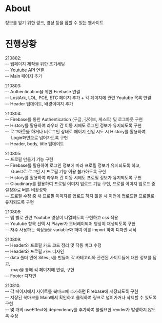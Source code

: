 # About
정보를 얻기 위한 링크, 영상 등을 접할 수 있는 웹사이트

# 진행상황
210802:  
-- 웹페이지 제작을 위한 초기세팅  
-- Youtube API 연결  
-- Main 페이지 추가

210803:  
-- Authentication을 위한 Firebase 연결  
-- LostArk, LOL, POE, ETC 페이지 추가 + 각 페이지에 관련 Youtube 목록 연결  
-- Header 업데이트, 배경이미지 추가  

210804:  
-- Firebase를 통한 Authentication (구글, 깃허브, 게스트) 및 로그아웃 구현  
-- History를 활용하여 라우터 간 이동 시에도 로그인 정보가 유지되도록 구현   
-- 로그아웃을 하거나 비로그인 상태로 페이지 진입 시도 시 History를 활용하여  
&nbsp;&nbsp;&nbsp;&nbsp;&nbsp;Login화면으로 넘어가도록 구현  
-- Header, body, title 업데이트  

210805:  
-- 프로필 만들기 기능 구현  
-- Firebase를 활용하여 로그인 정보에 따라 프로필 정보가 유지되도록 하고,  
&nbsp;&nbsp;&nbsp;&nbsp;&nbsp;Guest로 로그인 시 프로필 기능 이용 불가하도록 구현  
-- History를 활용하여 라우터 간 이동 시에도 프로필 정보가 유지되도록 구현  
-- Cloudinary를 활용하여 프로필 이미지 업로드 기능 구현, 프로필 이미지 업로드 중 설정완료 버튼 비활성화  
-- 프로필 수정 중 새 프로필 이미지를 업로드 하지 않을 시 이전에 업로드한 프로필로 유지되도록 구현  

210806:  
-- 탭 별로 관련 Youtube 영상이 나열되도록 구현하고 css 적용   
-- Youtube 항목 선택 시 Player가 오버레이되어 영상이 재생되도록 구현  
-- 자주 사용하는 색상들을 variable화 하여 이를 import 하며 디자인 시작  

210809:  
-- Header와 프로필 카드 코드 정리 및 작동 버그 수정  
-- Header와 프로필 카드 디자인  
-- data 폴더 안에 Sites.js를 만들어 각 카테고리와 관련된 사이트들에 대한 정보를 담고,  
&nbsp;&nbsp;&nbsp;&nbsp;&nbsp;map을 통해 각 페이지에 연결, 구현  
-- Footer 디자인  

210810:  
-- 각 페이지에서 사이트를 북마크에 추가하면 Firebase에 저장되도록 구현  
-- 저장된 북마크를 Main에서 확인하고 클릭하여 링크로 넘어가거나 삭제할 수 있도록 구현  
-- 몇 개의 useEffect에 dependency를 추가하여 불필요한 render가 발생하지 않도록 수정  
